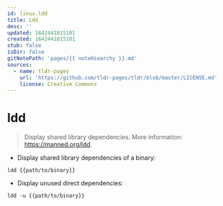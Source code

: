 ```yaml
---
id: linux.ldd
title: Ldd
desc: ''
updated: 1642441815101
created: 1642441815101
stub: false
isDir: false
gitNotePath: 'pages/{{ noteHiearchy }}.md'
sources:
  - name: tldr-pages
    url: 'https://github.com/tldr-pages/tldr/blob/master/LICENSE.md'
    license: Creative Commons
---
```

# ldd

> Display shared library dependencies.
> More information: <https://manned.org/ldd>.

- Display shared library dependencies of a binary:

`ldd {{path/to/binary}}`

- Display unused direct dependencies:

`ldd -u {{path/to/binary}}`

